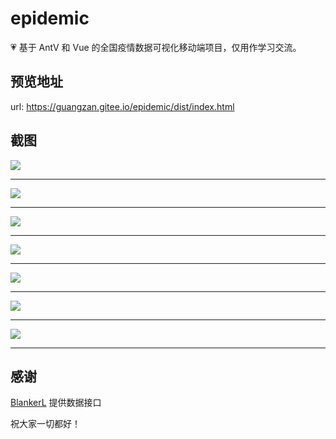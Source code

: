 # epidemic

💗 基于  AntV 和 Vue 的全国疫情数据可视化移动端项目，仅用作学习交流。

## 预览地址
url: https://guangzan.gitee.io/epidemic/dist/index.html

## 截图
<img src='https://guangzan.gitee.io/epidemic/docs/img/1.1.png'/><br />

---

<img src='https://guangzan.gitee.io/epidemic/docs/img/1.2.png'/><br />

---

<img src='https://guangzan.gitee.io/epidemic/docs/img/1.3.png'/><br />

---

<img src='https://guangzan.gitee.io/epidemic/docs/img/1.4.png'/><br />

---

<img src='https://guangzan.gitee.io/epidemic/docs/img/1.5.png'/><br />

---

<img src='https://guangzan.gitee.io/epidemic/docs/img/2.png'/><br />

---
<img src='https://guangzan.gitee.io/epidemic/docs/img/3.png'/><br />

---


## 感谢
[BlankerL](https://github.com/BlankerL) 提供数据接口

祝大家一切都好！
